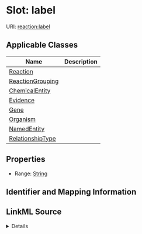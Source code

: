 # Slot: label

URI: [reaction:label](http://w3id.org/ontogpt/reaction/label)



<!-- no inheritance hierarchy -->




## Applicable Classes

| Name | Description |
| --- | --- |
[Reaction](Reaction.md) | 
[ReactionGrouping](ReactionGrouping.md) | 
[ChemicalEntity](ChemicalEntity.md) | 
[Evidence](Evidence.md) | 
[Gene](Gene.md) | 
[Organism](Organism.md) | 
[NamedEntity](NamedEntity.md) | 
[RelationshipType](RelationshipType.md) | 






## Properties

* Range: [String](String.md)







## Identifier and Mapping Information








## LinkML Source

<details>
```yaml
name: label
alias: label
domain_of:
- Reaction
- NamedEntity
range: string

```
</details>